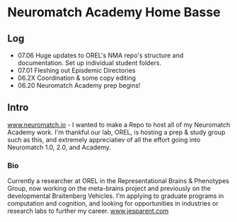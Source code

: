 # Neuromatch Academy Home Basse
## Log
- 07.06 Huge updates to OREL's NMA repo's structure and documentation. Set up individual student folders. 
- 07.01 Fleshing out Episdemic Directories
- 06.2X Coordination & some copy editing
- 06.20 Neuromatch Academy prep begins!

## Intro 
www.neuromatch.io - I wanted to make a Repo to host all of my Neuromatch Academy work. I'm thankful our lab, OREL, is hosting a prep & study group such as this, and extremely appreciatiev of all the effort going into Neuromatch 1.0, 2.0, and Academy. 

### Bio 
Currently a researcher  at OREL in the Representational Brains & Phenotypes Group, now working on the meta-brains project and previously on the developmental Braitenberg Vehicles. I'm applying to graduate programs in computation and cognition, and looking for opportunities in industries or research labs to further my career. 
www.jesparent.com


